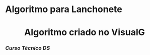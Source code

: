 # Algoritmo para Lanchonete
## <h1 align="center">Algoritmo criado no VisualG</h1>
### *Curso Técnico DS*
